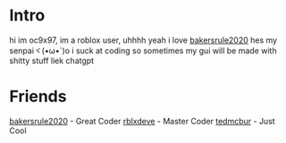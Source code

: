 # Intro
hi im oc9x97, im a roblox user, uhhhh yeah
i love [bakersrule2020](https://www.github.com/bakersrule2020) hes my senpaiヾ(•ω•`)o
i suck at coding so sometimes my gui will be made with shitty stuff liek chatgpt

# Friends
[bakersrule2020](https://www.github.com/bakersrule2020) - Great Coder
[rblxdeve](https://github.com/rblxdeve) - Master Coder
[tedmcbur](https://github.com/tedmcbur) - Just Cool
